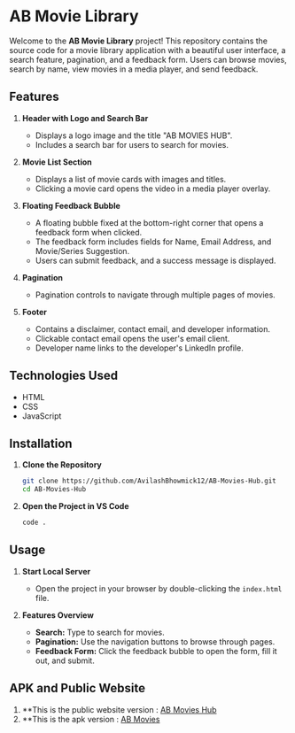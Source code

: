 # AB Movie Library

Welcome to the **AB Movie Library** project! This repository contains the source code for a movie library application with a beautiful user interface, a search feature, pagination, and a feedback form. Users can browse movies, search by name, view movies in a media player, and send feedback.

## Features

1. **Header with Logo and Search Bar**
    - Displays a logo image and the title "AB MOVIES HUB".
    - Includes a search bar for users to search for movies.

2. **Movie List Section**
    - Displays a list of movie cards with images and titles.
    - Clicking a movie card opens the video in a media player overlay.

3. **Floating Feedback Bubble**
    - A floating bubble fixed at the bottom-right corner that opens a feedback form when clicked.
    - The feedback form includes fields for Name, Email Address, and Movie/Series Suggestion.
    - Users can submit feedback, and a success message is displayed.

4. **Pagination**
    - Pagination controls to navigate through multiple pages of movies.

5. **Footer**
    - Contains a disclaimer, contact email, and developer information.
    - Clickable contact email opens the user's email client.
    - Developer name links to the developer's LinkedIn profile.

## Technologies Used

- HTML
- CSS
- JavaScript

## Installation

1. **Clone the Repository**
    ```bash
    git clone https://github.com/AvilashBhowmick12/AB-Movies-Hub.git
    cd AB-Movies-Hub
    ```

2. **Open the Project in VS Code**
    ```bash
    code .
    ```

## Usage

1. **Start Local Server**
   - Open the project in your browser by double-clicking the `index.html` file.

2. **Features Overview**
   - **Search:** Type to search for movies.
   - **Pagination:** Use the navigation buttons to browse through pages.
   - **Feedback Form:** Click the feedback bubble to open the form, fill it out, and submit.

## APK and Public Website

1. **This is the public website version : [AB Movies Hub](https://avilashbhowmick12.github.io/AB-Movies-Hub/)
2. **This is the apk version : [AB Movies](https://github.com/AvilashBhowmick12/AB-Movies-Hub/blob/main/Android%20-%20Release%20APK/AB%20Movies.apk)
